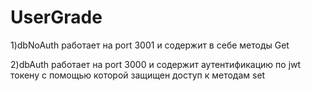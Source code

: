 # UserGrade

1)dbNoAuth работает на port 3001 и содержит в себе методы Get

2)dbAuth работает на port 3000 и содержит аутентификацию по jwt токену с помощью которой защищен доступ к методам set
